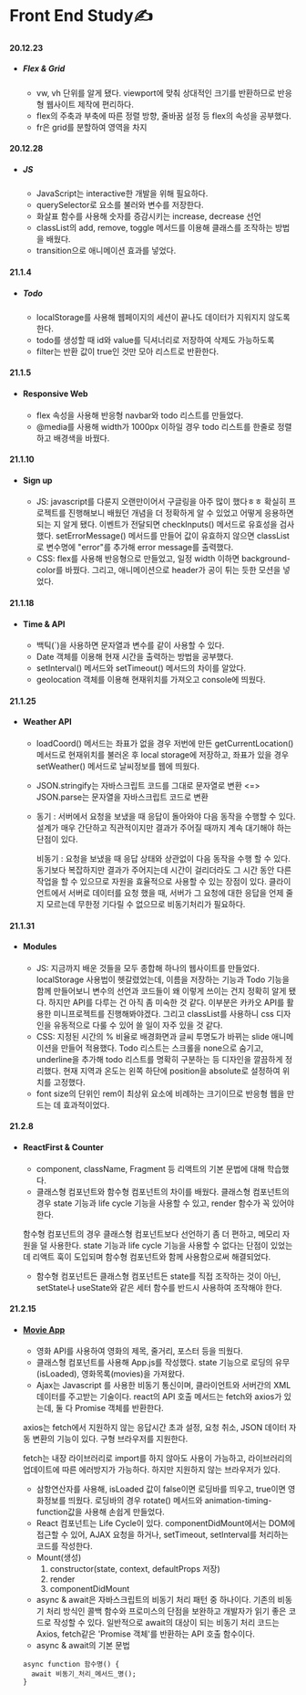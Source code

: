 # Front End Study✍
#### 20.12.23
  + ##### Flex & Grid
    + vw, vh 단위를 알게 됐다. viewport에 맞춰 상대적인 크기를 반환하므로 반응형 웹사이트 제작에 편리하다.
    + flex의 주축과 부축에 따른 정렬 방향, 줄바꿈 설정 등 flex의 속성을 공부했다.
    + fr은 grid를 분할하여 영역을 차지
#### 20.12.28
  + ##### JS
    + JavaScript는 interactive한 개발을 위해 필요하다.
    + querySelector로 요소를 불러와 변수를 저장한다.
    + 화살표 함수를 사용해 숫자를 증감시키는 increase, decrease 선언
    + classList의 add, remove, toggle 메서드를 이용해 클래스를 조작하는 방법을 배웠다.
    + transition으로 애니메이션 효과를 넣었다.
 #### 21.1.4
  + ##### Todo
    + localStorage를 사용해 웹페이지의 세션이 끝나도 데이터가 지워지지 않도록 한다.
    + todo를 생성할 때 id와 value를 딕셔너리로 저장하여 삭제도 가능하도록
    + filter는 반환 값이 true인 것만 모아 리스트로 반환한다.
#### 21.1.5
  + #### Responsive Web
    + flex 속성을 사용해 반응형 navbar와 todo 리스트를 만들었다.
    + @media를 사용해 width가 1000px 이하일 경우 todo 리스트를 한줄로 정렬하고 배경색을 바꿨다.
#### 21.1.10
+ #### Sign up
  + JS: javascript를 다룬지 오랜만이어서 구글링을 아주 많이 했다ㅎㅎ 확실히 프로젝트를 진행해보니 배웠던 개념을 더 정확하게 알 수 있었고 어떻게 응용하면 되는 지 알게 됐다. 이벤트가 전달되면 checkInputs() 메서드로 유효성을 검사했다. setErrorMessage() 메서드를 만들어 값이 유효하지 않으면 classList로 변수명에 "error"를 추가해 error message를 출력했다. 
  + CSS: flex를 사용해 반응형으로 만들었고, 일정 width 이하면 background-color를 바꿨다. 그리고, 애니메이션으로 header가 공이 튀는 듯한 모션을 넣었다.
#### 21.1.18
+ #### Time & API
  + 백틱(`)을 사용하면 문자열과 변수를 같이 사용할 수 있다.
  + Date 객체를 이용해 현재 시간을 출력하는 방법을 공부했다.
  + setInterval() 메서드와 setTimeout() 메서드의 차이를 알았다.
  + geolocation 객체를 이용해 현재위치를 가져오고 console에 띄웠다.
#### 21.1.25
  + #### Weather API
    + loadCoord() 메서드는 좌표가 없을 경우 저번에 만든 getCurrentLocation() 메서드로 현재위치를 불러온 후 local storage에 저장하고, 좌표가 있을 경우 setWeather() 메서드로 날씨정보를 웹에 띄웠다.
    + JSON.stringify는 자바스크립트 코드를 그대로 문자열로 변환 <=> JSON.parse는 문자열을 자바스크립트 코드로 변환
    + 동기 : 서버에서 요청을 보냈을 때 응답이 돌아와야 다음 동작을 수행할 수 있다. 설계가 매우 간단하고 직관적이지만 결과가 주어질 때까지 계속 대기해야 하는 단점이 있다.
    
      비동기 : 요청을 보냈을 때 응답 상태와 상관없이 다음 동작을 수행 할 수 있다. 동기보다 복잡하지만 결과가 주어지는데 시간이 걸리더라도 그 시간 동안 다른 작업을 할 수 있으므로 자원을 효율적으로 사용할 수 있는 장점이 있다. 클라이언트에서 서버로 데이터를 요청 했을 때, 서버가 그 요청에 대한 응답을 언제 줄지 모르는데 무한정 기다릴 수 없으므로 비동기처리가 필요하다.

#### 21.1.31
  + #### Modules
    + JS: 지금까지 배운 것들을 모두 종합해 하나의 웹사이트를 만들었다. localStorage 사용법이 헷갈렸었는데, 이름을 저장하는 기능과 Todo 기능을 함께 만들어보니 변수의 선언과 코드들이 왜 이렇게 쓰이는 건지 정확히 알게 됐다. 하지만 API를 다루는 건 아직 좀 미숙한 것 같다. 이부분은 카카오 API를 활용한 미니프로젝트를 진행해봐야겠다. 그리고 classList를 사용하니 css 디자인을 유동적으로 다룰 수 있어 쓸 일이 자주 있을 것 같다.
    + CSS: 지정된 시간의 % 비율로 배경화면과 글씨 투명도가 바뀌는 slide 애니메이션을 만들어 적용했다. Todo 리스트는 스크롤을 none으로 숨기고, underline을 추가해 todo 리스트를 명확히 구분하는 등 디자인을 깔끔하게 정리했다. 현재 지역과 온도는 왼쪽 하단에 position을 absolute로 설정하여 위치를 고정했다.
    + font size의 단위인 rem이 최상위 요소에 비례하는 크기이므로 반응형 웹을 만드는 데 효과적이었다.

#### 21.2.8
  + #### ReactFirst & Counter
    + component, className, Fragment 등 리액트의 기본 문법에 대해 학습했다.
    + 클래스형 컴포넌트와 함수형 컴포넌트의 차이를 배웠다. 클래스형 컴포넌트의 경우 state 기능과 life cycle 기능을 사용할 수 있고, render 함수가 꼭 있어야 한다. 
    
    함수형 컴포넌트의 경우 클래스형 컴포넌트보다 선언하기 좀 더 편하고, 메모리 자원을 덜 사용한다. state 기능과 life cycle 기능을 사용할 수 없다는 단점이 있었는데 리액트 훅이 도입되며 함수형 컴포넌트와 함께 사용함으로써 해결되었다.
    + 함수형 컴포넌트든 클래스형 컴포넌트든 state를 직접 조작하는 것이 아닌, setState나 useState와 같은 세터 함수를 반드시 사용하여 조작해야 한다.

#### 21.2.15
  + #### [Movie App](https://github.com/kikingki/Movie_app)
    + 영화 API를 사용하여 영화의 제목, 줄거리, 포스터 등을 띄웠다.
    + 클래스형 컴포넌트를 사용해 App.js를 작성했다. state 기능으로 로딩의 유무(isLoaded), 영화목록(movies)을 가져왔다. 
    + Ajax는 Javascript 를 사용한 비동기 통신이며, 클라이언트와 서버간의 XML 데이터를 주고받는 기술이다. react의 API 호출 메서드는 fetch와 axios가 있는데, 둘 다 Promise 객체를 반환한다. 
    
    axios는 fetch에서 지원하지 않는 응답시간 초과 설정, 요청 취소, JSON 데이터 자동 변환의 기능이 있다. 구형 브라우저를 지원한다.
    
    fetch는 내장 라이브러리로 import를 하지 않아도 사용이 가능하고, 라이브러리의 업데이트에 따른 에러방지가 가능하다. 하지만 지원하지 않는 브라우저가 있다.
    + 삼항연산자를 사용해, isLoaded 값이 false이면 로딩바를 띄우고, true이면 영화정보를 띄웠다. 로딩바의 경우 rotate() 메서드와 animation-timing-function값을 사용해 손쉽게 만들었다.
    + React 컴포넌트는 Life Cycle이 있다. componentDidMount에서는 DOM에 접근할 수 있어, AJAX 요청을 하거나, setTimeout, setInterval를 처리하는 코드를 작성한다.
    + Mount(생성)
      1. constructor(state, context, defaultProps 저장)
      2. render
      3. componentDidMount
    + async & await은 자바스크립트의 비동기 처리 패턴 중 하나이다. 기존의 비동기 처리 방식인 콜백 함수와 프로미스의 단점을 보완하고 개발자가 읽기 좋은 코드로 작성할 수 있다. 일반적으로 await의 대상이 되는 비동기 처리 코드는 Axios, fetch같은 'Promise 객체'를 반환하는 API 호출 함수이다.
    + async & await의 기본 문법
    ```
    async function 함수명() {
      await 비동기_처리_메서드_명();
    }
    ```
